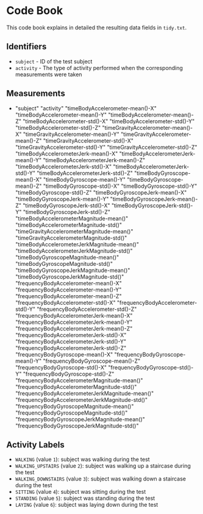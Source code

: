 # Code Book

This code book explains in detailed the resulting data fields in `tidy.txt`.

## Identifiers

 * `subject` -  ID of the test subject
 * `activity` - The type of activity performed when the corresponding measurements were taken

## Measurements

* "subject" "activity" 
  "timeBodyAccelerometer-mean()-X" 
  "timeBodyAccelerometer-mean()-Y" 
  "timeBodyAccelerometer-mean()-Z" 
  "timeBodyAccelerometer-std()-X"
  "timeBodyAccelerometer-std()-Y" 
  "timeBodyAccelerometer-std()-Z"
  "timeGravityAccelerometer-mean()-X"
  "timeGravityAccelerometer-mean()-Y"
  "timeGravityAccelerometer-mean()-Z" 
  "timeGravityAccelerometer-std()-X"
  "timeGravityAccelerometer-std()-Y" 
  "timeGravityAccelerometer-std()-Z" 
  "timeBodyAccelerometerJerk-mean()-X" 
  "timeBodyAccelerometerJerk-mean()-Y" 
  "timeBodyAccelerometerJerk-mean()-Z" 
  "timeBodyAccelerometerJerk-std()-X"
  "timeBodyAccelerometerJerk-std()-Y"
  "timeBodyAccelerometerJerk-std()-Z" 
  "timeBodyGyroscope-mean()-X"
  "timeBodyGyroscope-mean()-Y" 
  "timeBodyGyroscope-mean()-Z" 
  "timeBodyGyroscope-std()-X" 
  "timeBodyGyroscope-std()-Y"
  "timeBodyGyroscope-std()-Z"
  "timeBodyGyroscopeJerk-mean()-X" 
  "timeBodyGyroscopeJerk-mean()-Y" 
  "timeBodyGyroscopeJerk-mean()-Z"
  "timeBodyGyroscopeJerk-std()-X" 
  "timeBodyGyroscopeJerk-std()-Y"
  "timeBodyGyroscopeJerk-std()-Z"
  "timeBodyAccelerometerMagnitude-mean()"
  "timeBodyAccelerometerMagnitude-std()" 
  "timeGravityAccelerometerMagnitude-mean()"
  "timeGravityAccelerometerMagnitude-std()" 
  "timeBodyAccelerometerJerkMagnitude-mean()"
  "timeBodyAccelerometerJerkMagnitude-std()" 
  "timeBodyGyroscopeMagnitude-mean()" 
  "timeBodyGyroscopeMagnitude-std()" 
  "timeBodyGyroscopeJerkMagnitude-mean()"
  "timeBodyGyroscopeJerkMagnitude-std()" 
  "frequencyBodyAccelerometer-mean()-X"
  "frequencyBodyAccelerometer-mean()-Y" 
  "frequencyBodyAccelerometer-mean()-Z"
  "frequencyBodyAccelerometer-std()-X"
  "frequencyBodyAccelerometer-std()-Y" 
  "frequencyBodyAccelerometer-std()-Z" 
  "frequencyBodyAccelerometerJerk-mean()-X" 
  "frequencyBodyAccelerometerJerk-mean()-Y" 
  "frequencyBodyAccelerometerJerk-mean()-Z"
  "frequencyBodyAccelerometerJerk-std()-X"
  "frequencyBodyAccelerometerJerk-std()-Y" 
  "frequencyBodyAccelerometerJerk-std()-Z" 
  "frequencyBodyGyroscope-mean()-X"
  "frequencyBodyGyroscope-mean()-Y" 
  "frequencyBodyGyroscope-mean()-Z" 
  "frequencyBodyGyroscope-std()-X"
  "frequencyBodyGyroscope-std()-Y"
  "frequencyBodyGyroscope-std()-Z" 
  "frequencyBodyAccelerometerMagnitude-mean()"
  "frequencyBodyAccelerometerMagnitude-std()"
  "frequencyBodyAccelerometerJerkMagnitude-mean()"
  "frequencyBodyAccelerometerJerkMagnitude-std()"
  "frequencyBodyGyroscopeMagnitude-mean()" 
  "frequencyBodyGyroscopeMagnitude-std()" 
  "frequencyBodyGyroscopeJerkMagnitude-mean()" 
  "frequencyBodyGyroscopeJerkMagnitude-std()"
## Activity Labels

* `WALKING` (value `1`): subject was walking during the test
* `WALKING_UPSTAIRS` (value `2`): subject was walking up a staircase during the test
* `WALKING_DOWNSTAIRS` (value `3`): subject was walking down a staircase during the test
* `SITTING` (value `4`): subject was sitting during the test
* `STANDING` (value `5`): subject was standing during the test
* `LAYING` (value `6`): subject was laying down during the test
